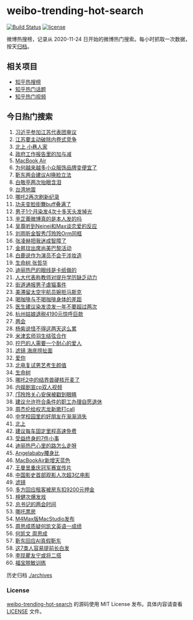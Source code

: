 # weibo-trending-hot-search

[![Build Status](https://github.com/justjavac/weibo-trending-hot-search/workflows/ci/badge.svg?branch=master)](https://github.com/justjavac/weibo-trending-hot-search/actions)
[![license](https://img.shields.io/github/license/justjavac/weibo-trending-hot-search)](https://github.com/justjavac/weibo-trending-hot-search/blob/master/LICENSE)

微博热搜榜，记录从 2020-11-24 日开始的微博热门搜索。每小时抓取一次数据，按天[归档](./archives)。

## 相关项目

- [知乎热搜榜](https://github.com/justjavac/zhihu-trending-top-search)
- [知乎热门话题](https://github.com/justjavac/zhihu-trending-hot-questions)
- [知乎热门视频](https://github.com/justjavac/zhihu-trending-hot-video)

## 今日热门搜索

<!-- BEGIN -->
<!-- 最后更新时间 Thu Mar 06 2025 01:07:38 GMT+0800 (China Standard Time) -->

1. [习近平参加江苏代表团审议](https://s.weibo.com//weibo?q=%23%E4%B9%A0%E8%BF%91%E5%B9%B3%E5%8F%82%E5%8A%A0%E6%B1%9F%E8%8B%8F%E4%BB%A3%E8%A1%A8%E5%9B%A2%E5%AE%A1%E8%AE%AE%23&Refer=new_time)
1. [江苏要主动破除内卷式竞争](https://s.weibo.com//weibo?q=%23%E6%B1%9F%E8%8B%8F%E8%A6%81%E4%B8%BB%E5%8A%A8%E7%A0%B4%E9%99%A4%E5%86%85%E5%8D%B7%E5%BC%8F%E7%AB%9E%E4%BA%89%23&t=31&band_rank=8&Refer=top)
1. [北上 小巷人家](https://s.weibo.com//weibo?q=%E5%8C%97%E4%B8%8A%20%E5%B0%8F%E5%B7%B7%E4%BA%BA%E5%AE%B6&t=31&band_rank=2&Refer=top)
1. [政府工作报告里的加与减](https://s.weibo.com//weibo?q=%23%E6%94%BF%E5%BA%9C%E5%B7%A5%E4%BD%9C%E6%8A%A5%E5%91%8A%E9%87%8C%E7%9A%84%E5%8A%A0%E4%B8%8E%E5%87%8F%23&t=31&band_rank=3&Refer=top)
1. [MacBook Air](https://s.weibo.com//weibo?q=%23MacBook%20Air%23&t=31&band_rank=5&Refer=top)
1. [为何越来越多小众服饰品牌变便宜了](https://s.weibo.com//weibo?q=%23%E4%B8%BA%E4%BD%95%E8%B6%8A%E6%9D%A5%E8%B6%8A%E5%A4%9A%E5%B0%8F%E4%BC%97%E6%9C%8D%E9%A5%B0%E5%93%81%E7%89%8C%E5%8F%98%E4%BE%BF%E5%AE%9C%E4%BA%86%23&t=31&band_rank=4&Refer=top)
1. [靳东两会建议AI换脸立法](https://s.weibo.com//weibo?q=%23%E9%9D%B3%E4%B8%9C%E4%B8%A4%E4%BC%9A%E5%BB%BA%E8%AE%AEAI%E6%8D%A2%E8%84%B8%E7%AB%8B%E6%B3%95%23&t=31&band_rank=1&Refer=top)
1. [白敬亭两次抬眼含泪](https://s.weibo.com//weibo?q=%23%E7%99%BD%E6%95%AC%E4%BA%AD%E4%B8%A4%E6%AC%A1%E6%8A%AC%E7%9C%BC%E5%90%AB%E6%B3%AA%23&t=31&band_rank=18&Refer=top)
1. [台湾地震](https://s.weibo.com//weibo?q=%E5%8F%B0%E6%B9%BE%E5%9C%B0%E9%9C%87&t=31&band_rank=26&Refer=top)
1. [哪吒2再次刷新纪录](https://s.weibo.com//weibo?q=%23%E5%93%AA%E5%90%922%E5%86%8D%E6%AC%A1%E5%88%B7%E6%96%B0%E7%BA%AA%E5%BD%95%23&t=31&band_rank=6&Refer=top)
1. [功夫变脸街舞buff叠满了](https://s.weibo.com//weibo?q=%23%E5%8A%9F%E5%A4%AB%E5%8F%98%E8%84%B8%E8%A1%97%E8%88%9Ebuff%E5%8F%A0%E6%BB%A1%E4%BA%86%23&t=31&band_rank=10&Refer=top)
1. [男子1个月染发4次十多天头发掉光](https://s.weibo.com//weibo?q=%23%E7%94%B7%E5%AD%901%E4%B8%AA%E6%9C%88%E6%9F%93%E5%8F%914%E6%AC%A1%E5%8D%81%E5%A4%9A%E5%A4%A9%E5%A4%B4%E5%8F%91%E6%8E%89%E5%85%89%23&t=31&band_rank=11&Refer=top)
1. [辛芷蕾微博真的是本人发的吗](https://s.weibo.com//weibo?q=%E8%BE%9B%E8%8A%B7%E8%95%BE%E5%BE%AE%E5%8D%9A%E7%9C%9F%E7%9A%84%E6%98%AF%E6%9C%AC%E4%BA%BA%E5%8F%91%E7%9A%84%E5%90%97&t=31&band_rank=12&Refer=top)
1. [吴尊听到Neinei和Max谈恋爱的反应](https://s.weibo.com//weibo?q=%E5%90%B4%E5%B0%8A%E5%90%AC%E5%88%B0Neinei%E5%92%8CMax%E8%B0%88%E6%81%8B%E7%88%B1%E7%9A%84%E5%8F%8D%E5%BA%94&t=31&band_rank=14&Refer=top)
1. [刘雨昕金智秀邝玲玲Orm同框](https://s.weibo.com//weibo?q=%23%E5%88%98%E9%9B%A8%E6%98%95%E9%87%91%E6%99%BA%E7%A7%80%E9%82%9D%E7%8E%B2%E7%8E%B2Orm%E5%90%8C%E6%A1%86%23&t=31&band_rank=14&Refer=top)
1. [张凌赫把我迷成智障了](https://s.weibo.com//weibo?q=%E5%BC%A0%E5%87%8C%E8%B5%AB%E6%8A%8A%E6%88%91%E8%BF%B7%E6%88%90%E6%99%BA%E9%9A%9C%E4%BA%86&t=31&band_rank=16&Refer=top)
1. [金昇玟出席尚美巴黎活动](https://s.weibo.com//weibo?q=%23%E9%87%91%E6%98%87%E7%8E%9F%E5%87%BA%E5%B8%AD%E5%B0%9A%E7%BE%8E%E5%B7%B4%E9%BB%8E%E6%B4%BB%E5%8A%A8%23&t=31&band_rank=16&Refer=top)
1. [白鹿说作为演员不会干涉妆造](https://s.weibo.com//weibo?q=%23%E7%99%BD%E9%B9%BF%E8%AF%B4%E4%BD%9C%E4%B8%BA%E6%BC%94%E5%91%98%E4%B8%8D%E4%BC%9A%E5%B9%B2%E6%B6%89%E5%A6%86%E9%80%A0%23&t=31&band_rank=7&Refer=top)
1. [生命树 张哲华](https://s.weibo.com//weibo?q=%E7%94%9F%E5%91%BD%E6%A0%91%20%E5%BC%A0%E5%93%B2%E5%8D%8E&t=31&band_rank=15&Refer=top)
1. [迪丽热巴的眼线是卡纸做的](https://s.weibo.com//weibo?q=%23%E8%BF%AA%E4%B8%BD%E7%83%AD%E5%B7%B4%E7%9A%84%E7%9C%BC%E7%BA%BF%E6%98%AF%E5%8D%A1%E7%BA%B8%E5%81%9A%E7%9A%84%23&t=31&band_rank=27&Refer=top)
1. [人大代表称教师对提升学历缺乏动力](https://s.weibo.com//weibo?q=%23%E4%BA%BA%E5%A4%A7%E4%BB%A3%E8%A1%A8%E7%A7%B0%E6%95%99%E5%B8%88%E5%AF%B9%E6%8F%90%E5%8D%87%E5%AD%A6%E5%8E%86%E7%BC%BA%E4%B9%8F%E5%8A%A8%E5%8A%9B%23&t=31&band_rank=13&Refer=top)
1. [街道通报男子虐猫事件](https://s.weibo.com//weibo?q=%23%E8%A1%97%E9%81%93%E9%80%9A%E6%8A%A5%E7%94%B7%E5%AD%90%E8%99%90%E7%8C%AB%E4%BA%8B%E4%BB%B6%23&t=31&band_rank=21&Refer=top)
1. [美滞留太空宇航员婉拒马斯克](https://s.weibo.com//weibo?q=%23%E7%BE%8E%E6%BB%9E%E7%95%99%E5%A4%AA%E7%A9%BA%E5%AE%87%E8%88%AA%E5%91%98%E5%A9%89%E6%8B%92%E9%A9%AC%E6%96%AF%E5%85%8B%23&t=31&band_rank=21&Refer=top)
1. [喝咖啡与不喝咖啡身体的差距](https://s.weibo.com//weibo?q=%E5%96%9D%E5%92%96%E5%95%A1%E4%B8%8E%E4%B8%8D%E5%96%9D%E5%92%96%E5%95%A1%E8%BA%AB%E4%BD%93%E7%9A%84%E5%B7%AE%E8%B7%9D&t=31&band_rank=22&Refer=top)
1. [医生建议染发烫发一年不要超过两次](https://s.weibo.com//weibo?q=%23%E5%8C%BB%E7%94%9F%E5%BB%BA%E8%AE%AE%E6%9F%93%E5%8F%91%E7%83%AB%E5%8F%91%E4%B8%80%E5%B9%B4%E4%B8%8D%E8%A6%81%E8%B6%85%E8%BF%87%E4%B8%A4%E6%AC%A1%23&t=31&band_rank=50&Refer=top)
1. [杭州姑娘退税4190元惊呼巨款](https://s.weibo.com//weibo?q=%23%E6%9D%AD%E5%B7%9E%E5%A7%91%E5%A8%98%E9%80%80%E7%A8%8E4190%E5%85%83%E6%83%8A%E5%91%BC%E5%B7%A8%E6%AC%BE%23&t=31&band_rank=23&Refer=top)
1. [两会](https://s.weibo.com//weibo?q=%E4%B8%A4%E4%BC%9A&t=31&band_rank=9&Refer=top)
1. [杨紫说怪不得这两天这么累](https://s.weibo.com//weibo?q=%23%E6%9D%A8%E7%B4%AB%E8%AF%B4%E6%80%AA%E4%B8%8D%E5%BE%97%E8%BF%99%E4%B8%A4%E5%A4%A9%E8%BF%99%E4%B9%88%E7%B4%AF%23&t=31&band_rank=17&Refer=top)
1. [米津玄师羽生结弦合作](https://s.weibo.com//weibo?q=%E7%B1%B3%E6%B4%A5%E7%8E%84%E5%B8%88%E7%BE%BD%E7%94%9F%E7%BB%93%E5%BC%A6%E5%90%88%E4%BD%9C&t=31&band_rank=20&Refer=top)
1. [拧巴的人需要一个耐心的爱人](https://s.weibo.com//weibo?q=%E6%8B%A7%E5%B7%B4%E7%9A%84%E4%BA%BA%E9%9C%80%E8%A6%81%E4%B8%80%E4%B8%AA%E8%80%90%E5%BF%83%E7%9A%84%E7%88%B1%E4%BA%BA&t=31&band_rank=36&Refer=top)
1. [滤镜 海底捞扯面](https://s.weibo.com//weibo?q=%E6%BB%A4%E9%95%9C%20%E6%B5%B7%E5%BA%95%E6%8D%9E%E6%89%AF%E9%9D%A2&t=31&band_rank=25&Refer=top)
1. [爱你](https://s.weibo.com//weibo?q=%E7%88%B1%E4%BD%A0&t=31&band_rank=33&Refer=top)
1. [北电复试男艺考生颜值](https://s.weibo.com//weibo?q=%23%E5%8C%97%E7%94%B5%E5%A4%8D%E8%AF%95%E7%94%B7%E8%89%BA%E8%80%83%E7%94%9F%E9%A2%9C%E5%80%BC%23&t=31&band_rank=29&Refer=top)
1. [生命树](https://s.weibo.com//weibo?q=%E7%94%9F%E5%91%BD%E6%A0%91&t=31&band_rank=24&Refer=top)
1. [哪吒2中的结界兽硬核开麦了](https://s.weibo.com//weibo?q=%23%E5%93%AA%E5%90%922%E4%B8%AD%E7%9A%84%E7%BB%93%E7%95%8C%E5%85%BD%E7%A1%AC%E6%A0%B8%E5%BC%80%E9%BA%A6%E4%BA%86%23&t=31&band_rank=34&Refer=top)
1. [内娱剧宣cp双人视频](https://s.weibo.com//weibo?q=%23%E5%86%85%E5%A8%B1%E5%89%A7%E5%AE%A3cp%E5%8F%8C%E4%BA%BA%E8%A7%86%E9%A2%91%23&t=31&band_rank=32&Refer=top)
1. [邝玲玲关心安保被戳到眼睛](https://s.weibo.com//weibo?q=%23%E9%82%9D%E7%8E%B2%E7%8E%B2%E5%85%B3%E5%BF%83%E5%AE%89%E4%BF%9D%E8%A2%AB%E6%88%B3%E5%88%B0%E7%9C%BC%E7%9D%9B%23&t=31&band_rank=31&Refer=top)
1. [建议允许符合条件的职工办理自愿退休](https://s.weibo.com//weibo?q=%23%E5%BB%BA%E8%AE%AE%E5%85%81%E8%AE%B8%E7%AC%A6%E5%90%88%E6%9D%A1%E4%BB%B6%E7%9A%84%E8%81%8C%E5%B7%A5%E5%8A%9E%E7%90%86%E8%87%AA%E6%84%BF%E9%80%80%E4%BC%91%23&t=31&band_rank=19&Refer=top)
1. [周杰伦给权志龙新歌打call](https://s.weibo.com//weibo?q=%23%E5%91%A8%E6%9D%B0%E4%BC%A6%E7%BB%99%E6%9D%83%E5%BF%97%E9%BE%99%E6%96%B0%E6%AD%8C%E6%89%93call%23&t=31&band_rank=30&Refer=top)
1. [中学校园里的好朋友在渐渐消失](https://s.weibo.com//weibo?q=%23%E4%B8%AD%E5%AD%A6%E6%A0%A1%E5%9B%AD%E9%87%8C%E7%9A%84%E5%A5%BD%E6%9C%8B%E5%8F%8B%E5%9C%A8%E6%B8%90%E6%B8%90%E6%B6%88%E5%A4%B1%23&t=31&band_rank=41&Refer=top)
1. [北上](https://s.weibo.com//weibo?q=%E5%8C%97%E4%B8%8A&t=31&band_rank=44&Refer=top)
1. [建议每车固定里程高速免费](https://s.weibo.com//weibo?q=%23%E5%BB%BA%E8%AE%AE%E6%AF%8F%E8%BD%A6%E5%9B%BA%E5%AE%9A%E9%87%8C%E7%A8%8B%E9%AB%98%E9%80%9F%E5%85%8D%E8%B4%B9%23&t=31&band_rank=34&Refer=top)
1. [受益终身的7件小事](https://s.weibo.com//weibo?q=%23%E5%8F%97%E7%9B%8A%E7%BB%88%E8%BA%AB%E7%9A%847%E4%BB%B6%E5%B0%8F%E4%BA%8B%23&t=31&band_rank=42&Refer=top)
1. [迪丽热巴心里的路怎么走呀](https://s.weibo.com//weibo?q=%23%E8%BF%AA%E4%B8%BD%E7%83%AD%E5%B7%B4%E5%BF%83%E9%87%8C%E7%9A%84%E8%B7%AF%E6%80%8E%E4%B9%88%E8%B5%B0%E5%91%80%23&t=31&band_rank=43&Refer=top)
1. [Angelababy腰身比](https://s.weibo.com//weibo?q=%23Angelababy%E8%85%B0%E8%BA%AB%E6%AF%94%23&t=31&band_rank=42&Refer=top)
1. [MacBookAir新增天蓝色](https://s.weibo.com//weibo?q=%23MacBookAir%E6%96%B0%E5%A2%9E%E5%A4%A9%E8%93%9D%E8%89%B2%23&t=31&band_rank=45&Refer=top)
1. [王曼昱重庆冠军赛宣传片](https://s.weibo.com//weibo?q=%23%E7%8E%8B%E6%9B%BC%E6%98%B1%E9%87%8D%E5%BA%86%E5%86%A0%E5%86%9B%E8%B5%9B%E5%AE%A3%E4%BC%A0%E7%89%87%23&t=31&band_rank=40&Refer=top)
1. [中国影史首部观影人次超3亿电影](https://s.weibo.com//weibo?q=%23%E4%B8%AD%E5%9B%BD%E5%BD%B1%E5%8F%B2%E9%A6%96%E9%83%A8%E8%A7%82%E5%BD%B1%E4%BA%BA%E6%AC%A1%E8%B6%853%E4%BA%BF%E7%94%B5%E5%BD%B1%23&t=31&band_rank=10&Refer=top)
1. [滤镜](https://s.weibo.com//weibo?q=%E6%BB%A4%E9%95%9C&t=31&band_rank=35&Refer=top)
1. [多方回应租客被房东扣9200元押金](https://s.weibo.com//weibo?q=%23%E5%A4%9A%E6%96%B9%E5%9B%9E%E5%BA%94%E7%A7%9F%E5%AE%A2%E8%A2%AB%E6%88%BF%E4%B8%9C%E6%89%A39200%E5%85%83%E6%8A%BC%E9%87%91%23&t=31&band_rank=37&Refer=top)
1. [檀健次爆发戏](https://s.weibo.com//weibo?q=%E6%AA%80%E5%81%A5%E6%AC%A1%E7%88%86%E5%8F%91%E6%88%8F&t=31&band_rank=38&Refer=top)
1. [总书记的两会时间](https://s.weibo.com//weibo?q=%23%E6%80%BB%E4%B9%A6%E8%AE%B0%E7%9A%84%E4%B8%A4%E4%BC%9A%E6%97%B6%E9%97%B4%23&Refer=new_time)
1. [哪吒票房](https://s.weibo.com//weibo?q=%E5%93%AA%E5%90%92%E7%A5%A8%E6%88%BF&t=31&band_rank=28&Refer=top)
1. [M4Max版MacStudio发布](https://s.weibo.com//weibo?q=%23M4Max%E7%89%88MacStudio%E5%8F%91%E5%B8%83%23&t=31&band_rank=39&Refer=top)
1. [周思成质疑何凯文英语一成绩](https://s.weibo.com//weibo?q=%23%E5%91%A8%E6%80%9D%E6%88%90%E8%B4%A8%E7%96%91%E4%BD%95%E5%87%AF%E6%96%87%E8%8B%B1%E8%AF%AD%E4%B8%80%E6%88%90%E7%BB%A9%23&t=31&band_rank=43&Refer=top)
1. [何凯文 周思成](https://s.weibo.com//weibo?q=%E4%BD%95%E5%87%AF%E6%96%87%20%E5%91%A8%E6%80%9D%E6%88%90&t=31&band_rank=45&Refer=top)
1. [靳东回应AI真假靳东](https://s.weibo.com//weibo?q=%23%E9%9D%B3%E4%B8%9C%E5%9B%9E%E5%BA%94AI%E7%9C%9F%E5%81%87%E9%9D%B3%E4%B8%9C%23&t=31&band_rank=46&Refer=top)
1. [这7类人容易提前长白发](https://s.weibo.com//weibo?q=%23%E8%BF%997%E7%B1%BB%E4%BA%BA%E5%AE%B9%E6%98%93%E6%8F%90%E5%89%8D%E9%95%BF%E7%99%BD%E5%8F%91%23&t=31&band_rank=47&Refer=top)
1. [李现瞿友宁或将二搭](https://s.weibo.com//weibo?q=%23%E6%9D%8E%E7%8E%B0%E7%9E%BF%E5%8F%8B%E5%AE%81%E6%88%96%E5%B0%86%E4%BA%8C%E6%90%AD%23&t=31&band_rank=48&Refer=top)
1. [福宝脱敏训练](https://s.weibo.com//weibo?q=%23%E7%A6%8F%E5%AE%9D%E8%84%B1%E6%95%8F%E8%AE%AD%E7%BB%83%23&t=31&band_rank=49&Refer=top)

<!-- END -->

历史归档 [./archives](./archives)

### License

[weibo-trending-hot-search](https://github.com/justjavac/weibo-trending-hot-search) 的源码使用 MIT License
发布。具体内容请查看 [LICENSE](./LICENSE) 文件。
